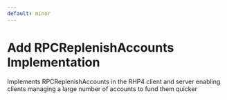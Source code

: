 ```yaml
---
default: minor
---
```


# Add RPCReplenishAccounts Implementation

Implements RPCReplenishAccounts in the RHP4 client and server enabling clients managing a large number of accounts to fund them quicker